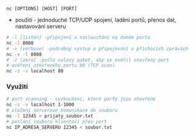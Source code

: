 `nc [OPTIONS] [HOST] [PORT]`
- použití - jednoduché TCP/UDP spojení, ladění portů, přenos dat, nastavování serveru

```bash
# -l (listen) -připojení a naslouchání na daném portu
nc -l 8080
# -v (verbose) -podrobný výstup o připojování a příchozích zprávách
nc -v -l 8080
# -z (zero) -pošle nulový paket, aby se ověřil otevřený port
# ověření otevřeného portu 80 (TCP scan)
nc -z -v localhost 80
```

### Využití
```bash
# port scanning - vyzkoušení, které porty jsou otevřené
nc -z -v localhost 1-1000
# uložení serverové komunikace do souboru
nc -l 12345 > prijaty_soubor.txt
# poslání souboru klientovi přes port
nc IP_ADRESA_SERVERU 12345 < soubor.txt
```